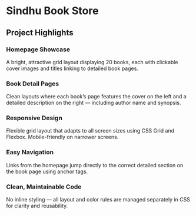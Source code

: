 # Sindhu Book Store
## Project Highlights
### Homepage Showcase
A bright, attractive grid layout displaying 20 books, each with clickable cover images and titles linking to detailed book pages.

### Book Detail Pages
Clean layouts where each book’s page features the cover on the left and a detailed description on the right — including author name and synopsis.

### Responsive Design
Flexible grid layout that adapts to all screen sizes using CSS Grid and Flexbox. Mobile-friendly on narrower screens.

### Easy Navigation
Links from the homepage jump directly to the correct detailed section on the book page using anchor tags.

### Clean, Maintainable Code
No inline styling — all layout and color rules are managed separately in CSS for clarity and reusability.
